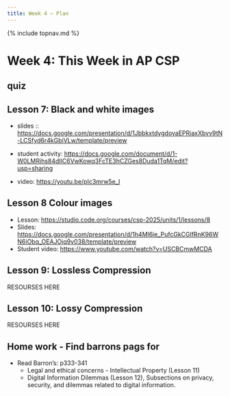 ```yaml
---
title: Week 4 — Plan
---
```

{% include topnav.md %}

# Week 4: This Week in AP CSP

## quiz


## Lesson 7: Black and white images
- slides :: https://docs.google.com/presentation/d/1JbbkxtdygdoyaEPRiaxXbvv9tN-LCSfyd6r4kGbiVLw/template/preview
- student activity: https://docs.google.com/document/d/1-W0LMRihs84dIlC6VwKowq3FcTE3hCZGes8Duda1TqM/edit?usp=sharing

- video: https://youtu.be/pIc3mrw5e_I

## Lesson 8 Colour images
- Lesson: https://studio.code.org/courses/csp-2025/units/1/lessons/8
- Slides: https://docs.google.com/presentation/d/1h4Ml6ie_PufcGkCGlfRnK96WN6iObq_OEAJOjq9v038/template/preview
- Student video: https://www.youtube.com/watch?v=USCBCmwMCDA


## Lesson 9: Lossless Compression
RESOURSES HERE 


## Lesson 10: Lossy Compression
RESOURSES HERE 

## Home work - Find barrons pags for 
- Read Barron’s: p333-341
    - Legal and ethical concerns - Intellectual Property (Lesson 11)
     - Digital Information Dilemmas (Lesson 12), Subsections on privacy, security, and dilemmas related to digital information.

